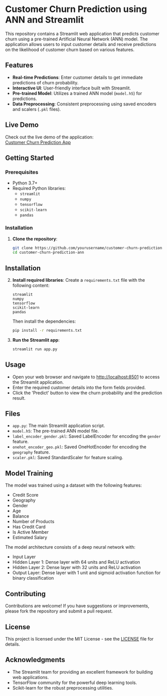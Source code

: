 # Customer Churn Prediction using ANN and Streamlit

This repository contains a Streamlit web application that predicts customer churn using a pre-trained Artificial Neural Network (ANN) model. The application allows users to input customer details and receive predictions on the likelihood of customer churn based on various features.

## Features

- **Real-time Predictions**: Enter customer details to get immediate predictions of churn probability.
- **Interactive UI**: User-friendly interface built with Streamlit.
- **Pre-trained Model**: Utilizes a trained ANN model (`model.h5`) for predictions.
- **Data Preprocessing**: Consistent preprocessing using saved encoders and scalers (`.pkl` files).

## Live Demo

Check out the live demo of the application:  
[Customer Churn Prediction App](https://customer-churn-prediction-ann-kfxkke4rnmul6dcxeju32e.streamlit.app/)

## Getting Started

### Prerequisites

- Python 3.7+
- Required Python libraries:
  - `streamlit`
  - `numpy`
  - `tensorflow`
  - `scikit-learn`
  - `pandas`

### Installation

1. **Clone the repository**:
   ```bash
   git clone https://github.com/yourusername/customer-churn-prediction-ann.git
   cd customer-churn-prediction-ann


## Installation

2. **Install required libraries**: Create a `requirements.txt` file with the following content:

    ```plaintext
    streamlit
    numpy
    tensorflow
    scikit-learn
    pandas
    ```

    Then install the dependencies:

    ```bash
    pip install -r requirements.txt
    ```

3. **Run the Streamlit app**:

    ```bash
    streamlit run app.py
    ```

## Usage

- Open your web browser and navigate to [http://localhost:8501](http://localhost:8501) to access the Streamlit application.
- Enter the required customer details into the form fields provided.
- Click the 'Predict' button to view the churn probability and the prediction result.

## Files

- `app.py`: The main Streamlit application script.
- `model.h5`: The pre-trained ANN model file.
- `label_encoder_gender.pkl`: Saved LabelEncoder for encoding the `gender` feature.
- `onehot_encoder_geo.pkl`: Saved OneHotEncoder for encoding the `geography` feature.
- `scaler.pkl`: Saved StandardScaler for feature scaling.

## Model Training

The model was trained using a dataset with the following features:

- Credit Score
- Geography
- Gender
- Age
- Balance
- Number of Products
- Has Credit Card
- Is Active Member
- Estimated Salary

The model architecture consists of a deep neural network with:

- Input Layer
- Hidden Layer 1: Dense layer with 64 units and ReLU activation
- Hidden Layer 2: Dense layer with 32 units and ReLU activation
- Output Layer: Dense layer with 1 unit and sigmoid activation function for binary classification

## Contributing

Contributions are welcome! If you have suggestions or improvements, please fork the repository and submit a pull request.

## License

This project is licensed under the MIT License - see the [LICENSE](LICENSE) file for details.

## Acknowledgments

- The Streamlit team for providing an excellent framework for building web applications.
- TensorFlow community for the powerful deep learning tools.
- Scikit-learn for the robust preprocessing utilities.

